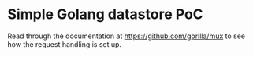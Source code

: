 # Simple Golang datastore PoC

Read through the documentation at https://github.com/gorilla/mux to see how the request handling is set up.